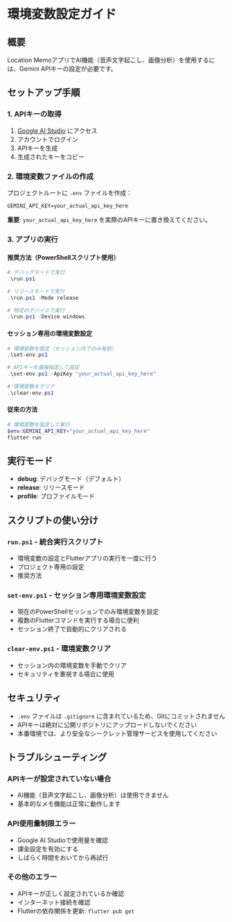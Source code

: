 # 環境変数設定ガイド

## 概要
Location MemoアプリでAI機能（音声文字起こし、画像分析）を使用するには、Gemini APIキーの設定が必要です。

## セットアップ手順

### 1. APIキーの取得
1. [Google AI Studio](https://aistudio.google.com/) にアクセス
2. アカウントでログイン
3. APIキーを生成
4. 生成されたキーをコピー

### 2. 環境変数ファイルの作成

プロジェクトルートに `.env` ファイルを作成：

```
GEMINI_API_KEY=your_actual_api_key_here
```

**重要**: `your_actual_api_key_here` を実際のAPIキーに置き換えてください。

### 3. アプリの実行

#### 推奨方法（PowerShellスクリプト使用）
```powershell
# デバッグモードで実行
.\run.ps1

# リリースモードで実行
.\run.ps1 -Mode release

# 特定のデバイスで実行
.\run.ps1 -Device windows
```

#### セッション専用の環境変数設定
```powershell
# 環境変数を設定（セッション内でのみ有効）
.\set-env.ps1

# APIキーを直接指定して設定
.\set-env.ps1 -ApiKey "your_actual_api_key_here"

# 環境変数をクリア
.\clear-env.ps1
```

#### 従来の方法
```powershell
# 環境変数を設定して実行
$env:GEMINI_API_KEY="your_actual_api_key_here"
flutter run
```

## 実行モード

- **debug**: デバッグモード（デフォルト）
- **release**: リリースモード
- **profile**: プロファイルモード

## スクリプトの使い分け

### `run.ps1` - 統合実行スクリプト
- 環境変数の設定とFlutterアプリの実行を一度に行う
- プロジェクト専用の設定
- 推奨方法

### `set-env.ps1` - セッション専用環境変数設定
- 現在のPowerShellセッションでのみ環境変数を設定
- 複数のFlutterコマンドを実行する場合に便利
- セッション終了で自動的にクリアされる

### `clear-env.ps1` - 環境変数クリア
- セッション内の環境変数を手動でクリア
- セキュリティを重視する場合に使用

## セキュリティ

- `.env` ファイルは `.gitignore` に含まれているため、Gitにコミットされません
- APIキーは絶対に公開リポジトリにアップロードしないでください
- 本番環境では、より安全なシークレット管理サービスを使用してください

## トラブルシューティング

### APIキーが設定されていない場合
- AI機能（音声文字起こし、画像分析）は使用できません
- 基本的なメモ機能は正常に動作します

### API使用量制限エラー
- Google AI Studioで使用量を確認
- 課金設定を有効にする
- しばらく時間をおいてから再試行

### その他のエラー
- APIキーが正しく設定されているか確認
- インターネット接続を確認
- Flutterの依存関係を更新: `flutter pub get` 
